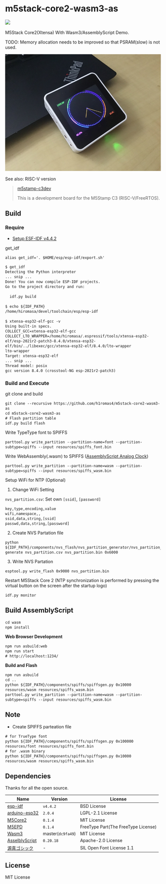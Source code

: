 # m5stack-core2-wasm3-as

![](https://github.com/h1romas4/m5stack-core2-wasm3-as/workflows/Build/badge.svg)

M5Stack Core2(Xtensa) With Wasm3/AssemblyScript Demo.

TODO: Memory allocation needs to be improved so that PSRAM(slow) is not used.

![Main Board](https://raw.githubusercontent.com/h1romas4/m5stack-core2-wasm3-as/main/docs/images/m5stack-core2-01.jpg)

See also: RISC-V version

> [m5stamp-c3dev](https://github.com/h1romas4/m5stamp-c3dev)
>
> This is a development board for the M5Stamp C3 (RISC-V/FreeRTOS).

## Build

### Require

- [Setup ESF-IDF v4.4.2](https://docs.espressif.com/projects/esp-idf/en/v4.4.2/esp32/get-started/index.html#installation-step-by-step)

get_idf

```
alias get_idf='. $HOME/esp/esp-idf/export.sh'
```

```
$ get_idf
Detecting the Python interpreter
... snip ...
Done! You can now compile ESP-IDF projects.
Go to the project directory and run:

  idf.py build

$ echo ${IDF_PATH}
/home/hiromasa/devel/toolchain/esp/esp-idf

$ xtensa-esp32-elf-gcc -v
Using built-in specs.
COLLECT_GCC=xtensa-esp32-elf-gcc
COLLECT_LTO_WRAPPER=/home/hiromasa/.espressif/tools/xtensa-esp32-elf/esp-2021r2-patch3-8.4.0/xtensa-esp32-elf/bin/../libexec/gcc/xtensa-esp32-elf/8.4.0/lto-wrapper
lto-wrapper
Target: xtensa-esp32-elf
... snip ...
Thread model: posix
gcc version 8.4.0 (crosstool-NG esp-2021r2-patch3)
```

### Build and Execute

git clone and build

```
git clone --recursive https://github.com/h1romas4/m5stack-core2-wasm3-as
cd m5stack-core2-wasm3-as
# Flash partition table
idf.py build flash
```

Write TypeType font to SPIFFS

```
parttool.py write_partition --partition-name=font --partition-subtype=spiffs --input resources/spiffs_font.bin
```

Write WebAssembly(.wasm) to SPIFFS ([AssemblyScript Analog Clock](https://h1romas4.github.io/m5stamp-c3dev/asclock/))

```
parttool.py write_partition --partition-name=wasm --partition-subtype=spiffs --input resources/spiffs_wasm.bin
```

Setup WiFi for NTP (Optional)

1. Change WiFi Setting

`nvs_partition.csv`: Set own `[ssid]`, `[password]`

```
key,type,encoding,value
wifi,namespace,,
ssid,data,string,[ssid]
passwd,data,string,[password]
```

2. Create NVS Partation file

```
python ${IDF_PATH}/components/nvs_flash/nvs_partition_generator/nvs_partition_gen.py generate nvs_partition.csv nvs_partition.bin 0x6000
```

3. Write NVS Partation

```
esptool.py write_flash 0x9000 nvs_partition.bin
```

Restart M5Stack Core 2 (NTP synchronization is performed by pressing the virtual button on the screen after the startup logo)

```
idf.py monitor
```

## Build AssemblyScript

```
cd wasm
npm install
```

**Web Browser Development**

```
npm run asbuild:web
npm run start
# http://localhost:1234/
```

**Build and Flash**

```
npm run asbuild
cd ..
python ${IDF_PATH}/components/spiffs/spiffsgen.py 0x10000 resources/wasm resources/spiffs_wasm.bin
parttool.py write_partition --partition-name=wasm --partition-subtype=spiffs --input resources/spiffs_wasm.bin
```

## Note

- Create SPIFFS parteation file

```
# for TrueType font
python ${IDF_PATH}/components/spiffs/spiffsgen.py 0x100000 resources/font resources/spiffs_font.bin
# for .wasm binary
python ${IDF_PATH}/components/spiffs/spiffsgen.py 0x10000 resources/wasm resources/spiffs_wasm.bin
```

## Dependencies

Thanks for all the open source.

|Name|Version|License|
|-|-|--|
|[esp-idf](https://docs.espressif.com/projects/esp-idf/en/release-v4.4/esp32/get-started/index.html)|`v4.4.2`|BSD License|
|[arduino-esp32](https://github.com/espressif/arduino-esp32)|`2.0.4`|LGPL-2.1 License|
|[M5Core2](https://github.com/m5stack/M5Core2)|`0.1.4`|MIT License|
|[M5EPD](https://github.com/m5stack/M5EPD)|`0.1.4`|FreeType Part(The FreeType License)|
|[Wasm3](https://github.com/wasm3/wasm3)|master(`dc9fa49`)|MIT License|
|[AsselblyScript](https://github.com/AssemblyScript/assemblyscript)|`0.20.18`|Apache-2.0 License|
|[源真ゴシック](http://jikasei.me/font/genshin/)|-|SIL Open Font License 1.1|

## License

MIT License
